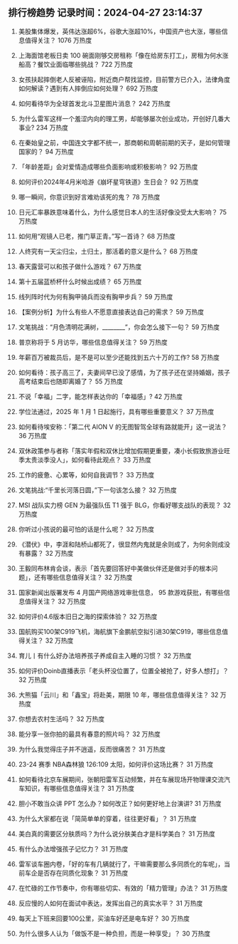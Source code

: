 
## 排行榜趋势 记录时间：2024-04-27 23:14:37
  
  1. 美股集体爆发，英伟达涨超6%，谷歌大涨超10%，中国资产也大涨，哪些信息值得关注？ 1076 万热度
    
  2. 上海面馆老板日卖 100 碗面刚够交房租称「像在给房东打工」，房租为何水涨船高？餐饮业面临哪些挑战？ 722 万热度
    
  3. 女孩扶起摔倒老人反被诬陷，附近商户帮找监控，目前警方已介入，法律角度如何解读？遇到有人摔倒应如何处理？ 692 万热度
    
  4. 如何看待华为全球首发北斗卫星图片消息？ 242 万热度
    
  5. 为什么雷军这样一个羞涩内向的理工男，却能够屡次创业成功，开创好几番大事业? 234 万热度
    
  6. 在秦始皇之前，中国连文字都不统一，那商朝和周朝前期的天子，是如何管理国家的？ 94 万热度
    
  7. 「年龄差距」会对爱情造成哪些负面影响或积极影响？ 92 万热度
    
  8. 如何评价2024年4月米哈游《崩坏星穹铁道》生日会？ 92 万热度
    
  9. 哪一瞬间，你意识到好言难劝该死的鬼？ 78 万热度
    
  10. 日元汇率暴跌意味着什么，为什么感觉日本人的生活好像没受太大影响？ 75 万热度
    
  11. 如何用“观镜人已老，推门草正青。”写一首诗？ 68 万热度
    
  12. 人终究有一天尘归尘，土归土，那活着的意义是什么？ 68 万热度
    
  13. 春天露营可以和孩子做什么游戏？ 67 万热度
    
  14. 第十五届蓝桥杯什么时候出成绩？ 65 万热度
    
  15. 线列阵时代为何有胸甲骑兵而没有胸甲步兵？ 59 万热度
    
  16. 【案例分析】为什么有些人不愿意直接表达自己的需求？ 59 万热度
    
  17. 文笔挑战：“月色清明花满树，________”，你会怎么接下一句？ 59 万热度
    
  18. 普京称将于 5 月访华，哪些信息值得关注？ 59 万热度
    
  19. 年薪百万被裁员后，是不是可以至少还能找到五六十万的工作? 58 万热度
    
  20. 如何看待：孩子高三了，夫妻间早已没了感情，为了孩子还在坚持婚姻，孩子高考结束后也随即离婚了？ 55 万热度
    
  21. 不说「幸福」二字，能怎样表达你的「幸福感」? 42 万热度
    
  22. 学位法通过，2025 年 1 月 1 日起施行，具有哪些重要意义？ 37 万热度
    
  23. 如何看待埃安称：「第二代 AION V 的无图智驾全球有路就能开」这一说法？ 36 万热度
    
  24. 双休政策参与者称「落实年假和双休比增加假期更重要，凑小长假致旅游业旺季太贵淡季没人」，如何看待此观点？ 33 万热度
    
  25. 工作的疲惫、心累等，如何自我调节？ 33 万热度
    
  26. 文笔挑战:“千里长河落日圆，”下一句该怎么接？ 32 万热度
    
  27. MSI 战队实力榜 GEN 为最强队伍 T1 强于 BLG，你看好哪支战队的表现？ 32 万热度
    
  28. 你听过小孩说的最可怕的话是什么呢？ 32 万热度
    
  29. 《潜伏》中，李涯和陆桥山都死了，很显然内鬼就是余则成了，为何余则成没有暴露？ 32 万热度
    
  30. 王毅同布林肯会谈，表示「首先要回答好中美做伙伴还是做对手的根本问题」，还有哪些信息值得关注？ 32 万热度
    
  31. 国家新闻出版署发布 4 月国产网络游戏审批信息， 95 款游戏获批，有哪些信息值得关注？ 32 万热度
    
  32. 如何评价4.6版本旧日之海的探索体验？ 32 万热度
    
  33. 国航购买100架C919飞机，海航旗下金鹏航空拟引进30架C919，哪些信息值得关注？ 32 万热度
    
  34. 育儿丨有什么好办法培养孩子养成自主入睡的习惯？ 32 万热度
    
  35. 如何评价Doinb直播表示「老头杯没位置了，位置全被抢了，好多人想打」？ 32 万热度
    
  36. 大熊猫「云川」和「鑫宝」将赴美，期限 10 年，哪些信息值得关注？ 32 万热度
    
  37. 你想去农村生活吗？ 32 万热度
    
  38. 能分享一张你拍的最具有春意的照片吗？ 32 万热度
    
  39. 为什么我觉得庄子并不逍遥，反而很痛苦？ 31 万热度
    
  40. 23-24 赛季 NBA森林狼 126:109 太阳，如何评价这场比赛？ 31 万热度
    
  41. 如何看待北京车展期间，张朝阳雷军互动频繁，并在车展现场开物理课交流汽车知识，有哪些信息值得关注？ 31 万热度
    
  42. 胆小不敢当众讲 PPT 怎么办？如何改正？如何更好地上台演讲? 31 万热度
    
  43. 为什么大家都在说「简简单单的穿着，往往更好看」？ 31 万热度
    
  44. 美白真的需要区分肤质吗？为什么说分肤美白才是科学美白？ 31 万热度
    
  45. 有什么办法增强孩子记忆力？ 31 万热度
    
  46. 雷军谈车圈内卷，「好的车有几辆就行了，干嘛需要那么多同质化的车呢」，当前车企是否存在同质化现象？ 31 万热度
    
  47. 在忙碌的工作节奏中，你有哪些切实、有效的「精力管理」办法？ 31 万热度
    
  48. 反应慢的人如何在面试中表达，发挥出自己的真实水平？ 31 万热度
    
  49. 每天上下班来回要100公里，买油车好还是电车好？ 30 万热度
    
  50. 为什么很多人认为「做饭不是一种负担，而是一种享受」？ 30 万热度
    